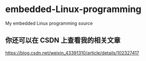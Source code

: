 # embedded-Linux-programming
My embedded Linux programming source

## 你还可以在 CSDN 上查看我的相关文章
https://blog.csdn.net/weixin_43391310/article/details/102327417
